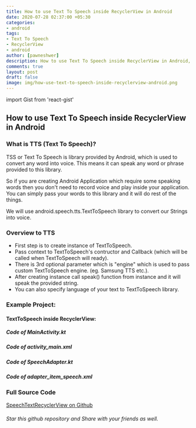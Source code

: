 ```yaml
---
title: How to use Text To Speech inside RecyclerView in Android
date: 2020-07-28 02:37:00 +05:30
categories:
- android
tags:
- Text To Speech
- RecyclerView
- android
author: [pawneshwer]
description: How to use Text To Speech inside RecyclerView in Android, Speak any word using TTS in android. Convert text into voice in android using Text to Speech service
comments: true
layout: post
draft: false
image: img/how-use-text-to-speech-inside-recyclerview-android.png
---
```


import Gist from 'react-gist'

## How to use Text To Speech inside RecyclerView in Android

### What is TTS (Text To Speech)?

TSS or Text To Speech is library provided by Android, which is used to convert any word into voice. This means it can speak any word or phrase provided to this library.

So if you are creating Android Application which require some speaking words then you don't need to record voice and play inside your application. You can simply pass your words to this library and it will do rest of the things.

We will use android.speech.tts.TextToSpeech library to convert our Strings into voice.

### Overview to TTS

* First step is to create instance of TextToSpeech.
* Pass context to TextToSpeech's contructor and Callback (which will be called when TextToSpeech will ready).
* There is 3rd optional parameter which is "engine" which is used to pass custom TextToSpeech engine. (eg. Samsung TTS etc.).
* After creating instance call speak() function from instance and it will speak the provided string.
* You can also specify language of your text to TextToSpeech library.

### Example Project:

#### TextToSpeech inside RecyclerView:

##### Code of MainActivity.kt

<Gist id='28775e41ba5560d3bb7b9d72549fbbfc' />

##### Code of activity_main.xml

<Gist id='793d8ff0792423d2525017b37120997f' />

##### Code of SpeechAdapter.kt

<Gist id='fd0ee483d4cf79ceb457055b48c0455d' />

##### Code of adapter_item_speech.xml

<Gist id='5285af9e13de2a62794010fca8c1749b' />

### Full Source Code

[SpeechTextRecyclerView on Github](https://github.com/learnpainless/SpeechTextRecyclerView)

###### Star this github repository and Share with your friends as well.